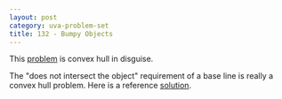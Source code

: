 ```yaml
---
layout: post
category: uva-problem-set
title: 132 - Bumpy Objects
---
```


This
[problem](http://uva.onlinejudge.org/index.php?option=com_onlinejudge&Itemid=8&category=24&page=show_problem&problem=68)
is convex hull in disguise.

The "does not intersect the object" requirement of a base line is really a convex hull problem.
Here is a reference
[solution](https://github.com/clchiou/uva-problem-set/blob/master/solved/132/132.cc).
